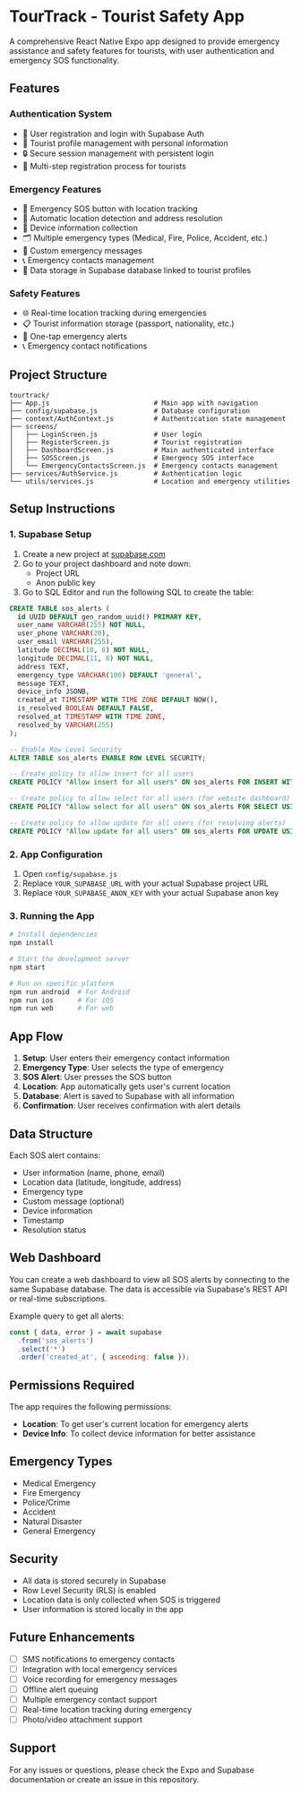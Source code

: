# TourTrack - Tourist Safety App

A comprehensive React Native Expo app designed to provide emergency assistance and safety features for tourists, with user authentication and emergency SOS functionality.

## Features

### Authentication System
- 🔐 User registration and login with Supabase Auth
- 👤 Tourist profile management with personal information
- 🔒 Secure session management with persistent login
- 📱 Multi-step registration process for tourists

### Emergency Features
- 🚨 Emergency SOS button with location tracking
- 📍 Automatic location detection and address resolution
- 📱 Device information collection
- 🗂️ Multiple emergency types (Medical, Fire, Police, Accident, etc.)
- 💬 Custom emergency messages
- 📞 Emergency contacts management
- 💾 Data storage in Supabase database linked to tourist profiles

### Safety Features  
- 🌐 Real-time location tracking during emergencies
- 📋 Tourist information storage (passport, nationality, etc.)
- 🚨 One-tap emergency alerts
- 📞 Emergency contact notifications

## Project Structure

```
tourtrack/
├── App.js                          # Main app with navigation
├── config/supabase.js              # Database configuration
├── context/AuthContext.js          # Authentication state management
├── screens/
│   ├── LoginScreen.js              # User login
│   ├── RegisterScreen.js           # Tourist registration
│   ├── DashboardScreen.js          # Main authenticated interface
│   ├── SOSScreen.js                # Emergency SOS interface
│   └── EmergencyContactsScreen.js  # Emergency contacts management
├── services/AuthService.js         # Authentication logic
└── utils/services.js               # Location and emergency utilities
```

## Setup Instructions

### 1. Supabase Setup

1. Create a new project at [supabase.com](https://supabase.com)
2. Go to your project dashboard and note down:
   - Project URL
   - Anon public key
3. Go to SQL Editor and run the following SQL to create the table:

```sql
CREATE TABLE sos_alerts (
  id UUID DEFAULT gen_random_uuid() PRIMARY KEY,
  user_name VARCHAR(255) NOT NULL,
  user_phone VARCHAR(20),
  user_email VARCHAR(255),
  latitude DECIMAL(10, 8) NOT NULL,
  longitude DECIMAL(11, 8) NOT NULL,
  address TEXT,
  emergency_type VARCHAR(100) DEFAULT 'general',
  message TEXT,
  device_info JSONB,
  created_at TIMESTAMP WITH TIME ZONE DEFAULT NOW(),
  is_resolved BOOLEAN DEFAULT FALSE,
  resolved_at TIMESTAMP WITH TIME ZONE,
  resolved_by VARCHAR(255)
);

-- Enable Row Level Security
ALTER TABLE sos_alerts ENABLE ROW LEVEL SECURITY;

-- Create policy to allow insert for all users
CREATE POLICY "Allow insert for all users" ON sos_alerts FOR INSERT WITH CHECK (true);

-- Create policy to allow select for all users (for website dashboard)
CREATE POLICY "Allow select for all users" ON sos_alerts FOR SELECT USING (true);

-- Create policy to allow update for all users (for resolving alerts)
CREATE POLICY "Allow update for all users" ON sos_alerts FOR UPDATE USING (true);
```

### 2. App Configuration

1. Open `config/supabase.js`
2. Replace `YOUR_SUPABASE_URL` with your actual Supabase project URL
3. Replace `YOUR_SUPABASE_ANON_KEY` with your actual Supabase anon key

### 3. Running the App

```bash
# Install dependencies
npm install

# Start the development server
npm start

# Run on specific platform
npm run android  # For Android
npm run ios      # For iOS
npm run web      # For web
```

## App Flow

1. **Setup**: User enters their emergency contact information
2. **Emergency Type**: User selects the type of emergency
3. **SOS Alert**: User presses the SOS button
4. **Location**: App automatically gets user's current location
5. **Database**: Alert is saved to Supabase with all information
6. **Confirmation**: User receives confirmation with alert details

## Data Structure

Each SOS alert contains:
- User information (name, phone, email)
- Location data (latitude, longitude, address)
- Emergency type
- Custom message (optional)
- Device information
- Timestamp
- Resolution status

## Web Dashboard

You can create a web dashboard to view all SOS alerts by connecting to the same Supabase database. The data is accessible via Supabase's REST API or real-time subscriptions.

Example query to get all alerts:
```javascript
const { data, error } = await supabase
  .from('sos_alerts')
  .select('*')
  .order('created_at', { ascending: false });
```

## Permissions Required

The app requires the following permissions:
- **Location**: To get user's current location for emergency alerts
- **Device Info**: To collect device information for better assistance

## Emergency Types

- Medical Emergency
- Fire Emergency  
- Police/Crime
- Accident
- Natural Disaster
- General Emergency

## Security

- All data is stored securely in Supabase
- Row Level Security (RLS) is enabled
- Location data is only collected when SOS is triggered
- User information is stored locally in the app

## Future Enhancements

- [ ] SMS notifications to emergency contacts
- [ ] Integration with local emergency services
- [ ] Voice recording for emergency messages
- [ ] Offline alert queuing
- [ ] Multiple emergency contact support
- [ ] Real-time location tracking during emergency
- [ ] Photo/video attachment support

## Support

For any issues or questions, please check the Expo and Supabase documentation or create an issue in this repository.
